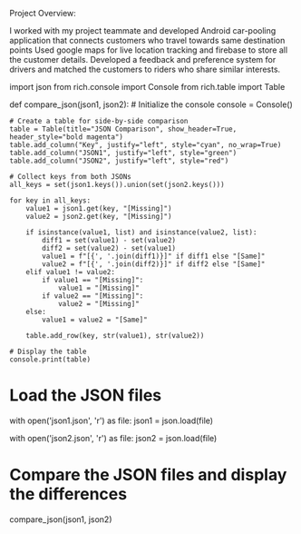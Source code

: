 Project Overview:

I worked with my project teammate and developed Android car-pooling application that connects customers who travel towards same destination
points
Used google maps for live location tracking and firebase to store all the customer details.
Developed a feedback and preference system for drivers and matched the customers to riders who share similar interests.


import json
from rich.console import Console
from rich.table import Table

def compare_json(json1, json2):
    # Initialize the console
    console = Console()

    # Create a table for side-by-side comparison
    table = Table(title="JSON Comparison", show_header=True, header_style="bold magenta")
    table.add_column("Key", justify="left", style="cyan", no_wrap=True)
    table.add_column("JSON1", justify="left", style="green")
    table.add_column("JSON2", justify="left", style="red")

    # Collect keys from both JSONs
    all_keys = set(json1.keys()).union(set(json2.keys()))

    for key in all_keys:
        value1 = json1.get(key, "[Missing]")
        value2 = json2.get(key, "[Missing]")

        if isinstance(value1, list) and isinstance(value2, list):
            diff1 = set(value1) - set(value2)
            diff2 = set(value2) - set(value1)
            value1 = f"[{', '.join(diff1)}]" if diff1 else "[Same]"
            value2 = f"[{', '.join(diff2)}]" if diff2 else "[Same]"
        elif value1 != value2:
            if value1 == "[Missing]":
                value1 = "[Missing]"
            if value2 == "[Missing]":
                value2 = "[Missing]"
        else:
            value1 = value2 = "[Same]"

        table.add_row(key, str(value1), str(value2))

    # Display the table
    console.print(table)

# Load the JSON files
with open('json1.json', 'r') as file:
    json1 = json.load(file)

with open('json2.json', 'r') as file:
    json2 = json.load(file)

# Compare the JSON files and display the differences
compare_json(json1, json2)
